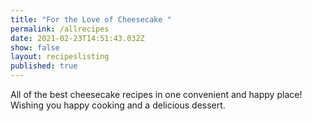 ```yaml
---
title: "For the Love of Cheesecake "
permalink: /allrecipes
date: 2021-02-23T14:51:43.032Z
show: false
layout: recipeslisting
published: true
---
```

All of the best cheesecake recipes in one convenient and happy place! Wishing you happy cooking and a delicious dessert.